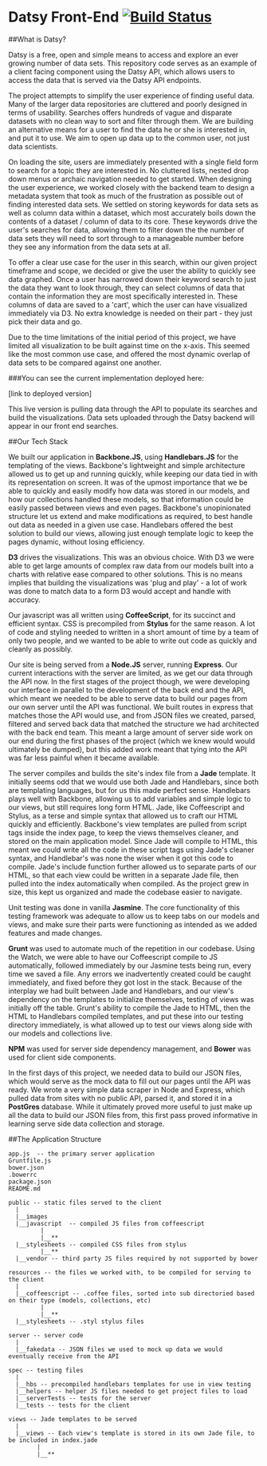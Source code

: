 # Datsy Front-End [![Build Status](https://travis-ci.org/RyanMG/front-end.png?branch=newUI)](https://travis-ci.org/RyanMG/front-end)

##What is Datsy?

Datsy is a free, open and simple means to access and explore an ever growing number of data sets. This repository code serves as an example of a client facing component using the Datsy API, which allows users to access the data that is served via the Datsy API endpoints.

The project attempts to simplify the user experience of finding useful data. Many of the larger data repositories are cluttered and poorly designed in terms of usability. Searches offers hundreds of vague and disparate datasets with no clean way to sort and filter through them. We are building an alternative means for a user to find the data he or she is interested in, and put it to use. We aim to open up data up to the common user, not just data scientists.

On loading the site, users are immediately presented with a single field form to search for a topic they are interested in. No cluttered lists, nested drop down menus or archaic navigation needed to get started. When designing the user experience, we worked closely with the backend team to design a metadata system that took as much of the frustration as possible out of finding interested data sets. We settled on storing keywords for data sets as well as column data within a dataset, which most accurately boils down the contents of a dataset / column of data to its core. These keywords drive the user's searches for data, allowing them to filter down the the number of data sets they will need to sort through to a manageable number before they see any information from the data sets at all.

To offer a clear use case for the user in this search, within our given project timeframe and scope, we decided or give the user the ability to quickly see data graphed. Once a user has narrowed down their keyword search to just the data they want to look through, they can select columns of data that contain the information they are most specifically interested in. These columns of data are saved to a 'cart', which the user can have visualized immediately via D3. No extra knowledge is needed on their part - they just pick their data and go.

Due to the time limitations of the initial period of this project, we have limited all visualization to be built against time on the x-axis. This seemed like the most common use case, and offered the most dynamic overlap of data sets to be compared against one another.

###You can see the current implementation deployed here:

[link to deployed version]

This live version is pulling data through the API to populate its searches and build the visualizations. Data sets uploaded through the Datsy backend will appear in our front end searches.


##Our Tech Stack

We built our application in **Backbone.JS**, using **Handlebars.JS** for the templating of the views. Backbone's lightweight and simple architecture allowed us to get up and running quickly, while keeping our data tied in with its representation on screen. It was of the upmost importance that we be able to quickly and easily modify how data was stored in our models, and how our collections handled these models, so that information could be easily passed between views and even pages. Backbone's unopinionated structure let us extend and make modifications as required, to best handle out data as needed in a given use case. Handlebars offered the best solution to build our views, allowing just enough template logic to keep the pages dynamic, without losing efficiency.

**D3** drives the visualizations. This was an obvious choice. With D3 we were able to get large amounts of complex raw data from our models built into a charts with relative ease compared to other solutions. This is no means implies that building the visualizations was 'plug and play' - a lot of work was done to match data to a form D3 would accept and handle with accuracy.

Our javascript was all written using **CoffeeScript**, for its succinct and efficient syntax. CSS is precompiled from **Stylus** for the same reason. A lot of code and styling needed to written in a short amount of time by a team of only two people, and we wanted to be able to write out code as quickly and cleanly as possibly.

Our site is being served from a **Node.JS** server, running **Express**. Our current interactions with the server are limited, as we get our data through the API now. In the first stages of the project though, we were developing our interface in parallel to the development of the back end and the API, which meant we needed to be able to serve data to build our pages from our own server until the API was functional. We built routes in express that matches those the API would use, and from JSON files we created, parsed, filtered and served back data that matched the structure we had architected with the back end team. This meant a large amount of server side work on our end during the first phases of the project (which we knew would would ultimately be dumped), but this added work meant that tying into the API was far less painful when it became available.

The server compiles and builds the site's index file from a **Jade** template. It initially seems odd that we would use both Jade and Handlebars, since both are templating languages, but for us this made perfect sense. Handlebars plays well with Backbone, allowing us to add variables and simple logic to our views, but still requires long form HTML. Jade, like Coffeescript and Stylus, as a terse and simple syntax that allowed us to craft our HTML quickly and efficiently. Backbone's view templates are pulled from script tags inside the index page, to keep the views themselves cleaner, and stored on the main application model. Since Jade will compile to HTML, this meant we could write all the code in these script tags using Jade's cleaner syntax, and Handlebar's was none the wiser when it got this code to compile. Jade's include function further allowed us to separate parts of our HTML, so that each view could be written in a separate Jade file, then pulled into the index automatically when compiled. As the project grew in size, this kept us organized and made the codebase easier to navigate.

Unit testing was done in vanilla **Jasmine**. The core functionality of this testing framework was adequate to allow us to keep tabs on our models and views, and make sure their parts were functioning as intended as we added features and made changes.

**Grunt** was used to automate much of the repetition in our codebase. Using the Watch, we were able to have our Coffeescript compile to JS automatically, followed immediately by our Jasmine tests being run, every time we saved a file. Any errors we inadvertently created could be caught immediately, and fixed before they got lost in the stack. Because of the interplay we had built between Jade and Handlebars, and our view's dependency on the templates to initialize themselves, testing of views was initially off the table. Grunt's ability to compile the Jade to HTML, then the HTML to Handlebars compiled templates, and put these into our testing directory immediately, is what allowed up to test our views along side with our models and collections live.

**NPM** was used for server side dependency management, and **Bower** was used for client side components.

In the first days of this project, we needed data to build our JSON files, which would serve as the mock data to fill out our pages until the API was ready. We wrote a very simple data scraper in Node and Express, which pulled data from sites with no public API, parsed it, and stored it in a **PostGres** database. While it ultimately proved more useful to just make up all the data to build our JSON files from, this first pass proved informative in learning serve side data collection and storage.


##The Application Structure

    app.js  -- the primary server application
    Gruntfile.js
    bower.json
    .bowerrc
    package.json
    README.md

    public -- static files served to the client
      |
      |__images
      |__javascript  -- compiled JS files from coffeescript
             |
             |__**
      |__stylesheets -- compiled CSS files from stylus
             |__**
      |__vendor -- third party JS files required by not supported by bower

    resources -- the files we worked with, to be compiled for serving to the client
      |
      |__coffeescript -- .coffee files, sorted into sub directoried based on their type (models, collections, etc)
             |
             |__**
      |__stylesheets -- .styl stylus files

    server -- server code
      |
      |__fakedata -- JSON files we used to mock up data we would eventually receive from the API

    spec -- testing files
      |
      |__hbs -- precompiled handlebars templates for use in view testing
      |__helpers -- helper JS files needed to get project files to load
      |__serverTests -- tests for the server
      |__tests -- tests for the client

    views -- Jade templates to be served
      |
      |__views -- Each view's template is stored in its own Jade file, to be included in index.jade
            |
            |__**

